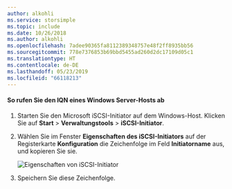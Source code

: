 ```yaml
---
author: alkohli
ms.service: storsimple
ms.topic: include
ms.date: 10/26/2018
ms.author: alkohli
ms.openlocfilehash: 7adee90365fa8112389348757e48f2ff8935bb56
ms.sourcegitcommit: 778e7376853b69bbd5455ad260d2dc17109d05c1
ms.translationtype: HT
ms.contentlocale: de-DE
ms.lasthandoff: 05/23/2019
ms.locfileid: "66118213"
---
```

#### <a name="to-get-the-iqn-of-a-windows-host"></a>So rufen Sie den IQN eines Windows Server-Hosts ab
1. Starten Sie den Microsoft iSCSI-Initiator auf dem Windows-Host. Klicken Sie auf **Start** > **Verwaltungstools** > **iSCSI-Initiator**.
2. Wählen Sie im Fenster **Eigenschaften des iSCSI-Initiators** auf der Registerkarte **Konfiguration** die Zeichenfolge im Feld **Initiatorname** aus, und kopieren Sie sie.
   
    ![Eigenschaften von iSCSI-Initiator](./media/storsimple-get-iqn/HCS_iSCSIInitiatorPropertiesFigureIQN-include.png)
3. Speichern Sie diese Zeichenfolge.

